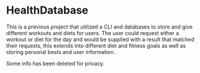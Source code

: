 # HealthDatabase

This is a previous project that utilized a CLI and databases to store and give different workouts and diets for users. 
The user could request either a workout or diet for the day and would be supplied with a result that matched their requests, 
this extends into different diet and fitness goals as well as storing personal bests and user information.

Some info has been deleted for privacy.
